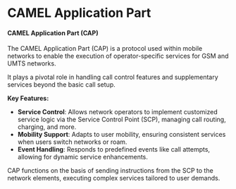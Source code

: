 # CAMEL Application Part

#### CAMEL Application Part (CAP)

The CAMEL Application Part (CAP) is a protocol used within mobile networks to enable the execution of operator-specific services for GSM and UMTS networks.&#x20;

It plays a pivotal role in handling call control features and supplementary services beyond the basic call setup.

**Key Features:**

* **Service Control**: Allows network operators to implement customized service logic via the Service Control Point (SCP), managing call routing, charging, and more.
* **Mobility Support**: Adapts to user mobility, ensuring consistent services when users switch networks or roam.
* **Event Handling**: Responds to predefined events like call attempts, allowing for dynamic service enhancements.

CAP functions on the basis of sending instructions from the SCP to the network elements, executing complex services tailored to user demands.
